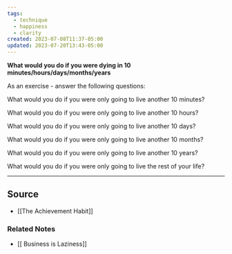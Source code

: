 ```yaml
---
tags:
  - technique
  - happiness
  - clarity
created: 2023-07-08T11:37-05:00
updated: 2023-07-20T13:43-05:00
---
```

**What would you do if you were dying in 10 minutes/hours/days/months/years**

As an exercise - answer the following questions:

What would you do if you were only going to live another 10 minutes?

What would you do if you were only going to live another 10 hours?

What would you do if you were only going to live another 10 days?

What would you do if you were only going to live another 10 months?

What would you do if you were only going to live another 10 years?

What would you do if you were only going to live the rest of your life?

---

## Source
- [[The Achievement Habit]]

### Related Notes
- [[ Business is Laziness]]